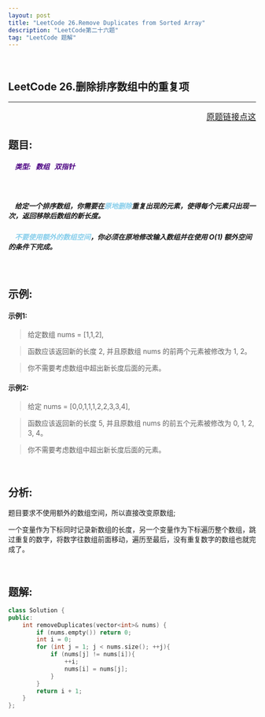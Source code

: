 ```yaml
---
layout: post
title: "LeetCode 26.Remove Duplicates from Sorted Array"
description: "LeetCode第二十六题"
tag: "LeetCode 题解"
---
```


<br />

 **LeetCode 26.删除排序数组中的重复项**
---
---
<p style="text-align:right;font-size:120%">
<a href="https://leetcode-cn.com/problems/remove-duplicates-from-sorted-array/description/" target="blank">
原题链接点这
</a>
</p>

## **题目:** 

##### <b style=";color:Indigo">&nbsp;&nbsp;&nbsp; 类型: &nbsp; 数组 &nbsp; 双指针 </b>

<br />

##### &nbsp;&nbsp;&nbsp; 给定一个排序数组，你需要在<b style="color:skyblue">原地删除</b>重复出现的元素，使得每个元素只出现一次，返回移除后数组的新长度。

##### &nbsp;&nbsp;&nbsp; <b style="color:skyblue">不要使用额外的数组空间</b>，你必须在原地修改输入数组并在使用 O(1) 额外空间的条件下完成。

<br />

## **示例:**

#### 示例1:

>给定数组 nums = [1,1,2], 

>函数应该返回新的长度 2, 并且原数组 nums 的前两个元素被修改为 1, 2。 

>你不需要考虑数组中超出新长度后面的元素。

#### 示例2:

>给定 nums = [0,0,1,1,1,2,2,3,3,4],

>函数应该返回新的长度 5, 并且原数组 nums 的前五个元素被修改为 0, 1, 2, 3, 4。

>你不需要考虑数组中超出新长度后面的元素。

<br />
  
## **分析:**

题目要求不使用额外的数组空间，所以直接改变原数组;

一个变量作为下标同时记录新数组的长度，另一个变量作为下标遍历整个数组，跳过重复的数字，将数字往数组前面移动，遍历至最后，没有重复数字的数组也就完成了。

<br />

## **题解:**

```C++
class Solution {
public:
    int removeDuplicates(vector<int>& nums) {
        if (nums.empty()) return 0;
        int i = 0;
        for (int j = 1; j < nums.size(); ++j){
            if (nums[j] != nums[i]){
                ++i;
                nums[i] = nums[j];
            }
        }
        return i + 1;
    }
};
```
